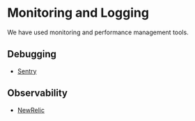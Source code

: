 # Monitoring and Logging

We have used monitoring and performance management tools.

## Debugging

- [Sentry](https://sentry.io/about/)

## Observability

- [NewRelic](https://newrelic.com/)
